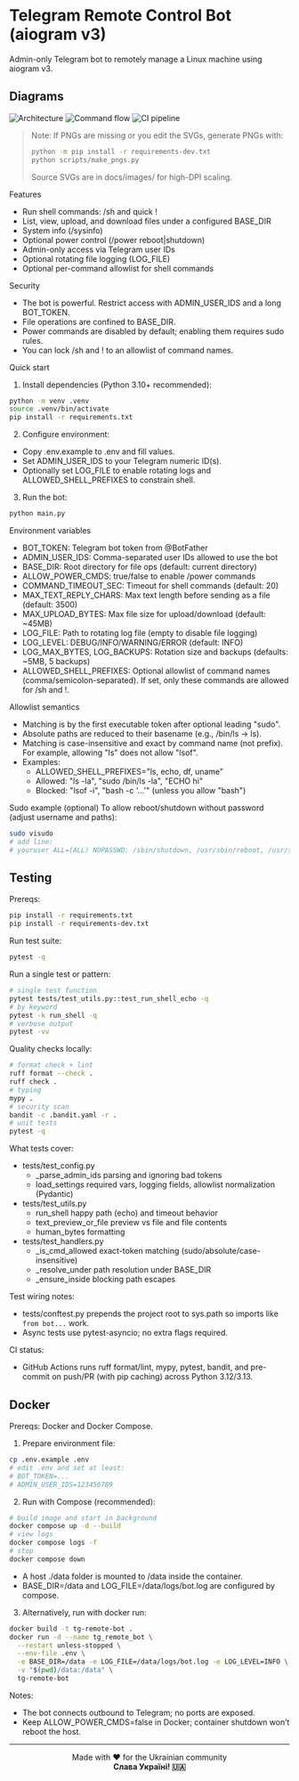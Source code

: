# Telegram Remote Control Bot (aiogram v3)

Admin-only Telegram bot to remotely manage a Linux machine using aiogram v3.

## Diagrams
![Architecture](docs/images/architecture.png)
![Command flow](docs/images/command_flow.png)
![CI pipeline](docs/images/ci_pipeline.png)

> Note: If PNGs are missing or you edit the SVGs, generate PNGs with:
>
> ```bash
> python -m pip install -r requirements-dev.txt
> python scripts/make_pngs.py
> ```
>
> Source SVGs are in docs/images/ for high-DPI scaling.

Features
- Run shell commands: /sh <cmd> and quick !<cmd>
- List, view, upload, and download files under a configured BASE_DIR
- System info (/sysinfo)
- Optional power control (/power reboot|shutdown)
- Admin-only access via Telegram user IDs
- Optional rotating file logging (LOG_FILE)
- Optional per-command allowlist for shell commands

Security
- The bot is powerful. Restrict access with ADMIN_USER_IDS and a long BOT_TOKEN.
- File operations are confined to BASE_DIR.
- Power commands are disabled by default; enabling them requires sudo rules.
- You can lock /sh and !<cmd> to an allowlist of command names.

Quick start
1) Install dependencies (Python 3.10+ recommended):
```bash
python -m venv .venv
source .venv/bin/activate
pip install -r requirements.txt
```

2) Configure environment:
- Copy .env.example to .env and fill values.
- Set ADMIN_USER_IDS to your Telegram numeric ID(s).
- Optionally set LOG_FILE to enable rotating logs and ALLOWED_SHELL_PREFIXES to constrain shell.

3) Run the bot:
```bash
python main.py
```

Environment variables
- BOT_TOKEN: Telegram bot token from @BotFather
- ADMIN_USER_IDS: Comma-separated user IDs allowed to use the bot
- BASE_DIR: Root directory for file ops (default: current directory)
- ALLOW_POWER_CMDS: true/false to enable /power commands
- COMMAND_TIMEOUT_SEC: Timeout for shell commands (default: 20)
- MAX_TEXT_REPLY_CHARS: Max text length before sending as a file (default: 3500)
- MAX_UPLOAD_BYTES: Max file size for upload/download (default: ~45MB)
- LOG_FILE: Path to rotating log file (empty to disable file logging)
- LOG_LEVEL: DEBUG/INFO/WARNING/ERROR (default: INFO)
- LOG_MAX_BYTES, LOG_BACKUPS: Rotation size and backups (defaults: ~5MB, 5 backups)
- ALLOWED_SHELL_PREFIXES: Optional allowlist of command names (comma/semicolon-separated). If set, only these commands are allowed for /sh and !<cmd>.

Allowlist semantics
- Matching is by the first executable token after optional leading "sudo".
- Absolute paths are reduced to their basename (e.g., /bin/ls -> ls).
- Matching is case-insensitive and exact by command name (not prefix). For example, allowing "ls" does not allow "lsof".
- Examples:
  - ALLOWED_SHELL_PREFIXES="ls, echo, df, uname"
  - Allowed: "ls -la", "sudo /bin/ls -la", "ECHO hi"
  - Blocked: "lsof -i", "bash -c '...'" (unless you allow "bash")

Sudo example (optional)
To allow reboot/shutdown without password (adjust username and paths):
```bash
sudo visudo
# add line:
# youruser ALL=(ALL) NOPASSWD: /sbin/shutdown, /usr/sbin/reboot, /usr/sbin/poweroff, /usr/bin/reboot, /usr/bin/poweroff
```

## Testing
Prereqs:
```bash
pip install -r requirements.txt
pip install -r requirements-dev.txt
```

Run test suite:
```bash
pytest -q
```

Run a single test or pattern:
```bash
# single test function
pytest tests/test_utils.py::test_run_shell_echo -q
# by keyword
pytest -k run_shell -q
# verbose output
pytest -vv
```

Quality checks locally:
```bash
# format check + lint
ruff format --check .
ruff check .
# typing
mypy .
# security scan
bandit -c .bandit.yaml -r .
# unit tests
pytest -q
```

What tests cover:
- tests/test_config.py
  - _parse_admin_ids parsing and ignoring bad tokens
  - load_settings required vars, logging fields, allowlist normalization (Pydantic)
- tests/test_utils.py
  - run_shell happy path (echo) and timeout behavior
  - text_preview_or_file preview vs file and file contents
  - human_bytes formatting
- tests/test_handlers.py
  - _is_cmd_allowed exact-token matching (sudo/absolute/case-insensitive)
  - _resolve_under path resolution under BASE_DIR
  - _ensure_inside blocking path escapes

Test wiring notes:
- tests/conftest.py prepends the project root to sys.path so imports like `from bot...` work.
- Async tests use pytest-asyncio; no extra flags required.

CI status:
- GitHub Actions runs ruff format/lint, mypy, pytest, bandit, and pre-commit on push/PR (with pip caching) across Python 3.12/3.13.

## Docker
Prereqs: Docker and Docker Compose.

1) Prepare environment file:
```bash
cp .env.example .env
# edit .env and set at least:
# BOT_TOKEN=...
# ADMIN_USER_IDS=123456789
```

2) Run with Compose (recommended):
```bash
# build image and start in background
docker compose up -d --build
# view logs
docker compose logs -f
# stop
docker compose down
```
- A host ./data folder is mounted to /data inside the container.
- BASE_DIR=/data and LOG_FILE=/data/logs/bot.log are configured by compose.

3) Alternatively, run with docker run:
```bash
docker build -t tg-remote-bot .
docker run -d --name tg_remote_bot \
  --restart unless-stopped \
  --env-file .env \
  -e BASE_DIR=/data -e LOG_FILE=/data/logs/bot.log -e LOG_LEVEL=INFO \
  -v "$(pwd)/data:/data" \
  tg-remote-bot
```

Notes:
- The bot connects outbound to Telegram; no ports are exposed.
- Keep ALLOW_POWER_CMDS=false in Docker; container shutdown won’t reboot the host.

---

<p align="center">
   Made with ❤️ for the Ukrainian community<br>
   <strong>Слава Україні! 🇺🇦</strong>
</p>
